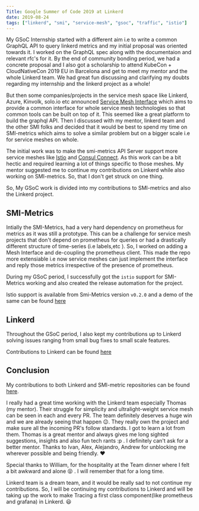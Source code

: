 ```yaml
---
Title: Google Summer of Code 2019 at Linkerd
date: 2019-08-24
tags: ["linkerd", "smi", "service-mesh", "gsoc", "traffic", "istio"]
---
```


My GSoC Internship started with a different aim i.e to write a common GraphQL API to query linkerd metrics and my initial proposal was oriented towards it. I worked on the GraphQL spec along with the documentaion and relevant rfc's for it. By the end of community bonding period, we had a concrete proposal and I also got a scholarship to attend KubeCon + CloudNativeCon 2019 EU in Barcelona and get to meet my mentor and the whole Linkerd team. We had great fun discussing and clarifying my doubts regarding my internship and the linkerd project as a whole!

But then some companies/projects in the service mesh space like Linkerd, Azure, Kinvolk, solo.io etc announced [Service Mesh Interface](https://smi-spec.io) which aims to provide a common interface for whole service mesh technologies so that common tools can be built on top of it. This seemed like a great platform to build the graphql API. Then I discussed with my mentor, linkerd team and the other SMI folks and decided that it would be best to spend my time on SMI-metrics which aims to solve a similar problem but on a bigger scale i.e for service meshes on whole.

The initial work was to make the smi-metrics API Server support more service meshes like [Istio](https://istio.io) and [Consul Connect](https://learn.hashicorp.com/consul). As this work can be a bit hectic and required learning a lot of things specific to those meshes. My mentor suggested me to continue my contributions on Linkerd while also working on SMI-metrics. So, that I don't get struck on one thing.

So, My GSoC work is divided into my contributions to SMI-metrics and also the Linkerd project.

## SMI-Metrics

Intially the SMI-Metrics, had a very hard dependency on prometheus for metrics as it was still a prototype. This can be a challenge for service mesh projects that don't depend on prometheus for queries or had a drastically different structure of time-series (i.e labels,etc ). So, I worked on adding a Mesh Interface and de-coupling the prometheus client. This made the repo more extensiable i.e now service meshes can just implement the interface and reply those metrics irrespective of the presence of prometheus.

During my GSoC period, I successfully got the `istio` support for SMI-Metrics working and also created the release automation for the project.

Istio support is available from Smi-Metrics version `v0.2.0` and a demo of the same can be found [here](https://www.tarunpothulapati.com/posts/istio-metrics-smi/)

## Linkerd

Throughout the GSoC period, I also kept my contributions up to Linkerd solving issues ranging from small bug fixes to small scale features.

Contributions to Linkerd can be found [here](https://github.com/linkerd/linkerd2/pulls?q=is%3Apr+author%3APothulapati+is%3Aclosed)

## Conclusion

My contributions to both Linkerd and SMI-metric repositories can be found [here](https://github.com/Pothulapati/gsoc-meta-linkerd).

I really had a great time working with the Linkerd team especially Thomas (my mentor). Their struggle for simplicity and ultralight-weight service mesh can be seen in each and every PR. The team definitely deserves a huge win and we are already seeing that happen :wink:. They really own the project and make sure all the incoming PR's follow standards. I got to learn a lot from them. Thomas is a great mentor and always gives me long sighted suggestions, insights and also fun tech rants :p . I definitely can't ask for a better mentor. Thanks to Ivan, Alex, Alejandro, Andrew for unblocking me wherever possible and being friendly. :heart:

Special thanks to William, for the hospitality at the Team dinner where I felt a bit awkward and alone :stuck_out_tongue_closed_eyes: . I will remember that for a long time.

Linkerd team is a dream team, and it would be really sad to not continue my contributions. So, I will be continuing my contributions to Linkerd and will be taking up the work to make Tracing a first class component(like prometheus and grafana) in Linkerd. :smiley:
